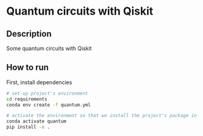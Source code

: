 # Quantum circuits with Qiskit

## Description
Some quantum circuits with Qiskit

## How to run
First, install dependencies   
```bash
# set-up project's environment
cd requirements
conda env create -f quantum.yml

# activate the environment so that we install the project's package in it
conda activate quantum
pip install -e .
